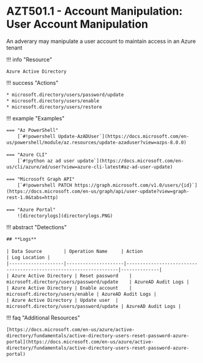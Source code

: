 # AZT501.1 - Account Manipulation: User Account Manipulation

An adverary may manipulate a user account to maintain access in an Azure tenant

!!! info "Resource" 

	Azure Active Directory

!!! success "Actions"

	* microsoft.directory/users/password/update
	* microsoft.directory/users/enable
	* microsoft.directory/users/restore
	
!!! example "Examples"

    === "Az PowerShell"
		[`#!powershell Update-AzADUser`](https://docs.microsoft.com/en-us/powershell/module/az.resources/update-azaduser?view=azps-8.0.0)
		
	=== "Azure CLI"
		[`#!python az ad user update`](https://docs.microsoft.com/en-us/cli/azure/ad/user?view=azure-cli-latest#az-ad-user-update)
		
	=== "Microsoft Graph API"	
		[`#!powershell PATCH https://graph.microsoft.com/v1.0/users/{id}`](https://docs.microsoft.com/en-us/graph/api/user-update?view=graph-rest-1.0&tabs=http)		

    === "Azure Portal"
    	![directorylogs](directorylogs.PNG)
 
!!! abstract "Detections"

	## **Logs** 

    | Data Source        | Operation Name     | Action                                                            | Log Location |
    |--------------------|---------------------|-------------------------------------------------------------------|--------------|
	| Azure Active Directory | Reset password	 | microsoft.directory/users/password/update	| AzureAD Audit Logs |
	| Azure Active Directory | Enable account	 | microsoft.directory/users/enable	| AzureAD Audit Logs |
	| Azure Active Directory | Update user	| microsoft.directory/users/password/update	| AzureAD Audit Logs |

!!! faq "Additional Resources"

	[https://docs.microsoft.com/en-us/azure/active-directory/fundamentals/active-directory-users-reset-password-azure-portal](https://docs.microsoft.com/en-us/azure/active-directory/fundamentals/active-directory-users-reset-password-azure-portal)
